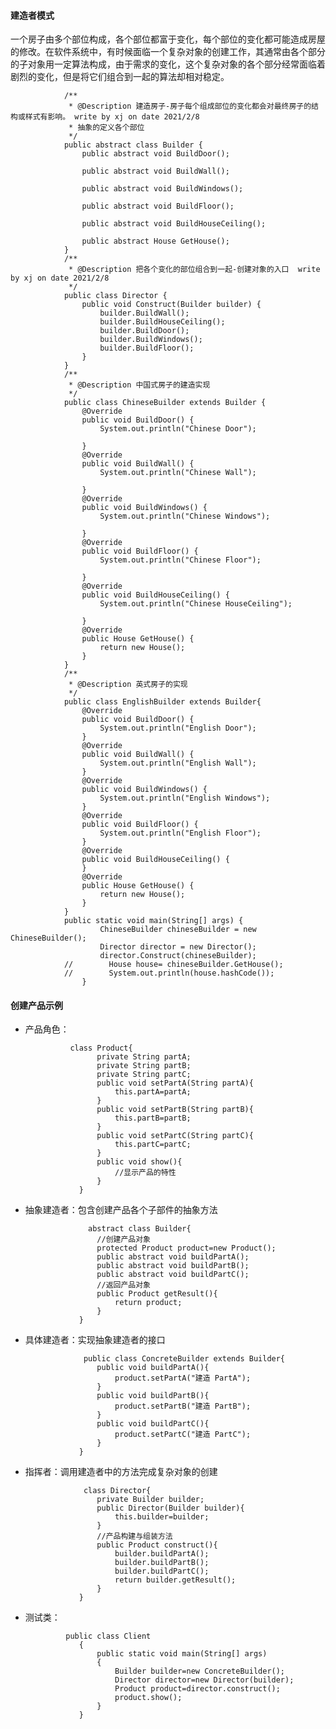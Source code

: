 #### 建造者模式
一个房子由多个部位构成，各个部位都富于变化，每个部位的变化都可能造成房屋的修改。在软件系统中，有时候面临一个复杂对象的创建工作，其通常由各个部分的子对象用一定算法构成，由于需求的变化，这个复杂对象的各个部分经常面临着剧烈的变化，但是将它们组合到一起的算法却相对稳定。

                /**
                 * @Description 建造房子-房子每个组成部位的变化都会对最终房子的结构或样式有影响。 write by xj on date 2021/2/8
                 * 抽象的定义各个部位
                 */
                public abstract class Builder {
                    public abstract void BuildDoor();

                    public abstract void BuildWall();

                    public abstract void BuildWindows();

                    public abstract void BuildFloor();

                    public abstract void BuildHouseCeiling();

                    public abstract House GetHouse();
                }
                /**
                 * @Description 把各个变化的部位组合到一起-创建对象的入口  write by xj on date 2021/2/8
                 */
                public class Director {
                    public void Construct(Builder builder) {
                        builder.BuildWall();
                        builder.BuildHouseCeiling();
                        builder.BuildDoor();
                        builder.BuildWindows();
                        builder.BuildFloor();
                    }
                }
                /**
                 * @Description 中国式房子的建造实现
                 */
                public class ChineseBuilder extends Builder {
                    @Override
                    public void BuildDoor() {
                        System.out.println("Chinese Door");

                    }
                    @Override
                    public void BuildWall() {
                        System.out.println("Chinese Wall");

                    }
                    @Override
                    public void BuildWindows() {
                        System.out.println("Chinese Windows");

                    }
                    @Override
                    public void BuildFloor() {
                        System.out.println("Chinese Floor");

                    }
                    @Override
                    public void BuildHouseCeiling() {
                        System.out.println("Chinese HouseCeiling");

                    }
                    @Override
                    public House GetHouse() {
                        return new House();
                    }
                }
                /**
                 * @Description 英式房子的实现
                 */
                public class EnglishBuilder extends Builder{
                    @Override
                    public void BuildDoor() {
                        System.out.println("English Door");
                    }
                    @Override
                    public void BuildWall() {
                        System.out.println("English Wall");
                    }
                    @Override
                    public void BuildWindows() {
                        System.out.println("English Windows");
                    }
                    @Override
                    public void BuildFloor() {
                        System.out.println("English Floor");
                    }
                    @Override
                    public void BuildHouseCeiling() {
                    }
                    @Override
                    public House GetHouse() {
                        return new House();
                    }
                }
                public static void main(String[] args) {
                        ChineseBuilder chineseBuilder = new ChineseBuilder();
                        Director director = new Director();
                        director.Construct(chineseBuilder);
                //        House house= chineseBuilder.GetHouse();
                //        System.out.println(house.hashCode());
                    }
#### 创建产品示例

* 产品角色：
        
                class Product{
                      private String partA;
                      private String partB;
                      private String partC;
                      public void setPartA(String partA){
                          this.partA=partA;
                      }
                      public void setPartB(String partB){
                          this.partB=partB;
                      }
                      public void setPartC(String partC){
                          this.partC=partC;
                      }
                      public void show(){
                          //显示产品的特性
                      }
                  }
* 抽象建造者：包含创建产品各个子部件的抽象方法
            
                    abstract class Builder{
                      //创建产品对象
                      protected Product product=new Product();
                      public abstract void buildPartA();
                      public abstract void buildPartB();
                      public abstract void buildPartC();
                      //返回产品对象
                      public Product getResult(){
                          return product;
                      }
                  }
* 具体建造者：实现抽象建造者的接口

                   public class ConcreteBuilder extends Builder{
                      public void buildPartA(){
                          product.setPartA("建造 PartA");
                      }
                      public void buildPartB(){
                          product.setPartB("建造 PartB");
                      }
                      public void buildPartC(){
                          product.setPartC("建造 PartC");
                      }
                  }
* 指挥者：调用建造者中的方法完成复杂对象的创建

                   class Director{
                      private Builder builder;
                      public Director(Builder builder){
                          this.builder=builder;
                      }
                      //产品构建与组装方法
                      public Product construct(){
                          builder.buildPartA();
                          builder.buildPartB();
                          builder.buildPartC();
                          return builder.getResult();
                      }
                  }
* 测试类：

               public class Client
                  {
                      public static void main(String[] args)
                      {
                          Builder builder=new ConcreteBuilder();
                          Director director=new Director(builder);
                          Product product=director.construct();
                          product.show();
                      }
                  }
